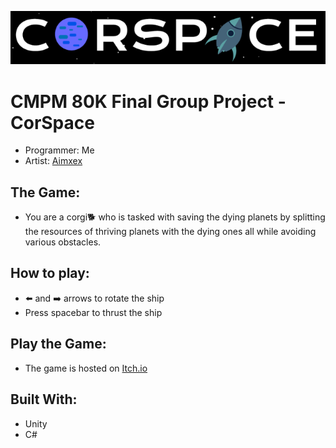 
![Corspace Title](/images/title.PNG)
# CMPM 80K Final Group Project - CorSpace
  - Programmer: Me
  - Artist: [Aimxex](https://www.linkedin.com/in/ana-martin-28b71215a/)

## The Game:
   - You are a corgi:dog2: who is tasked with saving the dying planets by splitting the resources of
     thriving planets with the dying ones all while avoiding various obstacles.
## How to play:
   - :arrow_left: and :arrow_right: arrows to rotate the ship
   - Press spacebar to thrust the ship
## Play the Game:
   - The game is hosted on [Itch.io](https://noll115.itch.io/corspace)
## Built With:
   - Unity
   - C#
